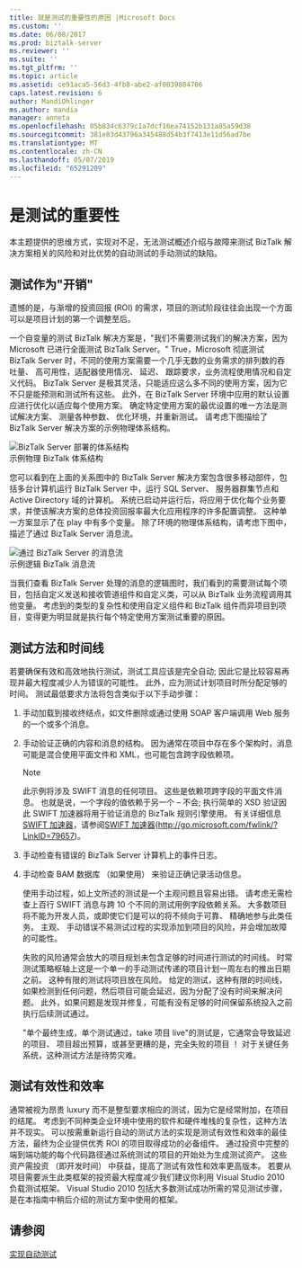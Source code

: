 ```yaml
---
title: 就是测试的重要性的原因 |Microsoft Docs
ms.custom: ''
ms.date: 06/08/2017
ms.prod: biztalk-server
ms.reviewer: ''
ms.suite: ''
ms.tgt_pltfrm: ''
ms.topic: article
ms.assetid: ce91aca5-56d3-4fb8-abe2-af0039804706
caps.latest.revision: 6
author: MandiOhlinger
ms.author: mandia
manager: anneta
ms.openlocfilehash: 05b834c6379c1a7dcf16ea74152b131a85a59d38
ms.sourcegitcommit: 381e83d43796a345488d54b3f7413e11d56ad7be
ms.translationtype: MT
ms.contentlocale: zh-CN
ms.lasthandoff: 05/07/2019
ms.locfileid: "65291209"
---
```

# <a name="why-it-is-important-to-test"></a>是测试的重要性
本主题提供的思维方式，实现对不足，无法测试概述介绍与故障来测试 BizTalk 解决方案相关的风险和对比优势的自动测试的手动测试的缺陷。  
  
## <a name="testing-as-overhead"></a>测试作为"开销"  
 遗憾的是，与渐增的投资回报 (ROI) 的需求，项目的测试阶段往往会出现一个方面可以是项目计划的第一个调整至后。  
  
 一个自变量的测试 BizTalk 解决方案是，"我们不需要测试我们的解决方案，因为 Microsoft 已进行全面测试 BizTalk Server。" True，Microsoft 彻底测试 BizTalk Server 时，不同的使用方案需要一个几乎无数的业务需求的排列数的吞吐量、 高可用性，适配器使用情况、 延迟、 跟踪要求，业务流程使用情况和自定义代码。 BizTalk Server 是极其灵活，只能适应这么多不同的使用方案，因为它不只是能预测和测试所有这些。 此外，在 BizTalk Server 环境中应用的默认设置应进行优化以适应每个使用方案。 确定特定使用方案的最优设置的唯一方法是测试解决方案、 测量各种参数、 优化环境，并重新测试。 请考虑下图描绘了 BizTalk Server 解决方案的示例物理体系结构。  
  
 ![BizTalk Server 部署的体系结构](../technical-guides/media/5359cf00-e285-4168-a988-8d3b677eb6ba.gif "5359cf00-e285-4168-a988-8d3b677eb6ba")  
示例物理 BizTalk 体系结构  
  
 您可以看到在上面的关系图中的 BizTalk Server 解决方案包含很多移动部件，包括多台计算机运行 BizTalk Server 中，运行 SQL Server、 服务器群集节点和 Active Directory 域的计算机。 系统已启动并运行后，将应用于优化每个业务要求，并使该解决方案的总体投资回报率最大化应用程序的许多配置调整。 这种单一方案显示了在 play 中有多个变量。 除了环境的物理体系结构，请考虑下图中，描述了通过 BizTalk Server 消息流。  
  
 ![通过 BizTalk Server 的消息流](../technical-guides/media/dea79a42-5f60-49a1-abdb-870988784ffe.gif "dea79a42-5f60-49a1-abdb-870988784ffe")  
示例逻辑 BizTalk 消息流  
  
 当我们查看 BizTalk Server 处理的消息的逻辑图时，我们看到的需要测试每个项目，包括自定义发送和接收管道组件和自定义类，可以从 BizTalk 业务流程调用其他变量。 考虑到的类型的复杂性和使用自定义组件和 BizTalk 组件而异项目到项目，变得更为明显就是执行每个特定使用方案测试重要的原因。  
  
## <a name="testing-methodology-and-timelines"></a>测试方法和时间线  
 若要确保有效和高效地执行测试，测试工具应该是完全自动; 因此它是比较容易再现并最大程度减少人为错误的可能性。 此外，应为测试计划项目时所分配足够的时间。 测试最低要求方法将包含类似于以下手动步骤：  
  
1. 手动加载到接收终结点，如文件删除或通过使用 SOAP 客户端调用 Web 服务的一个或多个消息。  
  
2. 手动验证正确的内容和消息的结构。 因为通常在项目中存在多个架构时，消息可能是混合使用平面文件和 XML，也可能包含跨字段依赖项。  
  
   > [!NOTE]  
   >  此示例将涉及 SWIFT 消息的任何项目。 这些是依赖项跨字段的平面文件消息。 也就是说，一个字段的值依赖于另一个 – 不会; 执行简单的 XSD 验证因此 SWIFT 加速器将用于验证消息的 BizTalk 规则引擎使用。 有关详细信息[SWIFT 加速器](http://go.microsoft.com/fwlink/?LinkID=79657)，请参阅[SWIFT 加速器](http://go.microsoft.com/fwlink/?LinkID=79657)(http://go.microsoft.com/fwlink/?LinkID=79657)。  
  
3. 手动检查有错误的 BizTalk Server 计算机上的事件日志。  
  
4. 手动检查 BAM 数据库 （如果使用） 来验证正确记录活动信息。  
  
   使用手动过程，如上文所述的测试是一个主观问题且容易出错。 请考虑无需检查上百行 SWIFT 消息与跨 10 个不同的测试用例字段依赖关系。 大多数项目将不能为开发人员，或即使它们是可以的将不倾向于可靠、 精确地参与此类任务。 主观、 手动错误不易测试过程的实现添加到项目的风险，并会增加故障的可能性。  
  
   失败的风险通常会放大的项目规划未包含足够的时间进行测试的时间线。 时常测试策略枢轴上这是一个单一的手动测试传递的项目计划一周左右的推出日期之前。 这种有限的测试将项目放在风险。 给定的测试，这种有限的时间线，如果检测到任何问题，然后项目可能会延迟，因为分配了没有时间来解决问题。 此外，如果问题是发现并修复，可能有没有足够的时间保留系统投入之前执行后续测试通过。  
  
   "单个最终生成，单个测试通过，take 项目 live"的测试是，它通常会导致延迟的项目、 项目超出预算，或甚至更糟的是，完全失败的项目 ！ 对于关键任务系统，这种测试方法是待势灾难。  
  
## <a name="testing-effectively-and-efficiently"></a>测试有效性和效率  
 通常被视为昂贵 luxury 而不是整型要求相应的测试，因为它是经常附加，在项目的结尾。 考虑到不同种类企业环境中使用的软件和硬件堆栈的复杂性，这种方法并不现实。 可以按需重新运行自动的测试方法的实现是测试有效性和效率的最佳方法，最终为企业提供优秀 ROI 的项目取得成功的必备组件。 通过投资中完整的端到端功能的每个代码路径通过系统测试的项目的开始处为生成测试资产。 这些资产需投资 （即开发时间） 中获益，提高了测试有效性和效率更高版本。 若要从项目需要派生此类框架的投资最大程度减少我们建议你利用 Visual Studio 2010 负载测试框架。 Visual Studio 2010 包括大多数测试成功所需的常见测试步骤，是在本指南中稍后介绍的测试方案中使用的框架。  
  
## <a name="see-also"></a>请参阅  
 [实现自动测试](../technical-guides/implementing-automated-testing.md)